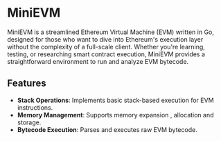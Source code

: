 # MiniEVM
MiniEVM is a streamlined Ethereum Virtual Machine (EVM) written in Go, designed for those who want to dive into Ethereum's execution layer without the complexity of a full-scale client. Whether you're learning, testing, or researching smart contract execution, MiniEVM provides a straightforward environment to run and analyze EVM bytecode.

## Features

- **Stack Operations**: Implements basic stack-based execution for EVM instructions.
- **Memory Management**: Supports memory expansion , allocation and storage.
- **Bytecode Execution**: Parses and executes raw EVM bytecode.
